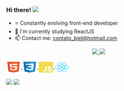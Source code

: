 ### Hi there! <img height="40em" src="https://raw.githubusercontent.com/alexnaiman/alexnaiman/master/resources/welcomeglitch.gif"/>

- ⭐️ Constantly evolving front-end developer
- 🌱 I'm currently studying ReactJS
- 📫 Contact me: contato_biel@hotmail.com

<div align="center">
  <a href="https://github.com/bielzd">
  <img height="180em" src="https://github-readme-stats.vercel.app/api?username=bielzd&show_icons=true&theme=dracula&include_all_commits=true&count_private=true"/>
  <img height="180em" src="https://github-readme-stats.vercel.app/api/top-langs/?username=bielzd&layout=compact&langs_count=7&theme=dracula"/>
</div>

<div style="display: inline_block"><br>
  <img align="center" height="30" width="40" src="https://raw.githubusercontent.com/devicons/devicon/master/icons/html5/html5-original.svg" />
  <img align="center" height="30" width="40" src="https://raw.githubusercontent.com/devicons/devicon/master/icons/css3/css3-original.svg" />
  <img align="center" height="30" width="40" src="https://raw.githubusercontent.com/devicons/devicon/master/icons/javascript/javascript-plain.svg" />
  <img align="center" height="30" width="40" src="https://raw.githubusercontent.com/devicons/devicon/master/icons/react/react-original.svg" /> 
</div>

<br>

<div>
  <a href="https://www.instagram.com/bielzd/" target="_blank"><img src="https://img.shields.io/badge/-Instagram-%23E4405F?style=for-the-badge&logo=instagram&logoColor=white" target="_blank"></a>
  <a href="https://www.linkedin.com/in/bielrandom/" target="_blank"><img src="https://img.shields.io/badge/-LinkedIn-%230077B5?style=for-the-badge&logo=linkedin&logoColor=white" target="_blank"></a>
</div>
